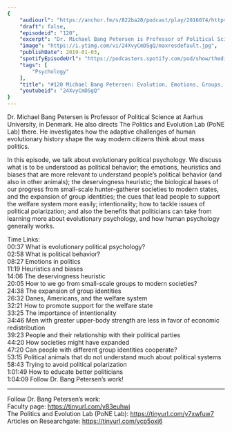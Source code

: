 ```yaml
---
{
	"audiourl": "https://anchor.fm/s/822ba20/podcast/play/2016074/https%3A%2F%2Fd3ctxlq1ktw2nl.cloudfront.net%2Fproduction%2F2019-0-1%2F7774857-44100-2-53227e13f691c.m4a",
	"draft": false,
	"episodeid": "120",
	"excerpt": "Dr. Michael Bang Petersen is Professor of Political Science at Aarhus University, in Denmark. He also directs The Politics and Evolution Lab (PoNE Lab) there. He investigates how the adaptive challenges of human evolutionary history shape the way modern citizens think about mass politics. ",
	"image": "https://i.ytimg.com/vi/24XvyCmDSgQ/maxresdefault.jpg",
	"publishDate": 2019-01-03,
	"spotifyEpisodeUrl": "https://podcasters.spotify.com/pod/show/thedissenter/episodes/120-Michael-Bang-Petersen-Evolution--Emotions--Groups--and-Politics-e2s1ca",
	"tags": [
		"Psychology"
	],
	"title": "#120 Michael Bang Petersen: Evolution, Emotions, Groups, and Politics",
	"youtubeid": "24XvyCmDSgQ"
}
---
```

Dr. Michael Bang Petersen is Professor of Political Science at Aarhus University, in Denmark. He also directs The Politics and Evolution Lab (PoNE Lab) there. He investigates how the adaptive challenges of human evolutionary history shape the way modern citizens think about mass politics. 

In this episode, we talk about evolutionary political psychology. We discuss what is to be understood as political behavior; the emotions, heuristics and biases that are more relevant to understand people’s political behavior (and also in other animals); the deservingness heuristic; the biological bases of our progress from small-scale hunter-gatherer societies to modern states, and the expansion of group identities; the cues that lead people to support the welfare system more easily; intentionality; how to tackle issues of political polarization; and also the benefits that politicians can take from learning more about evolutionary psychology, and how human psychology generally works.

Time Links:  
<time>00:37</time> What is evolutionary political psychology?  
<time>02:58</time> What is political behavior?                      
<time>08:27</time> Emotions in politics                      
<time>11:19</time> Heuristics and biases               
<time>14:06</time> The deservingness heuristic             
<time>20:05</time> How to we go from small-scale groups to modern societies?       
<time>24:38</time> The expansion of group identities  
<time>26:32</time> Danes, Americans, and the welfare system        
<time>32:21</time> How to promote support for the welfare state        
<time>33:25</time> The importance of intentionality   
<time>34:46</time> Men with greater upper-body strength are less in favor of economic redistribution  
<time>39:23</time> People and their relationship with their political parties  
<time>44:20</time> How societies might have expanded   
<time>47:20</time> Can people with different group identities cooperate?  
<time>53:15</time> Political animals that do not understand much about political systems  
<time>58:43</time> Trying to avoid political polarization  
<time>1:01:49</time> How to educate better politicians  
<time>1:04:09</time> Follow Dr. Bang Petersen’s work!    

---

Follow Dr. Bang Petersen’s work:  
Faculty page: https://tinyurl.com/y83euhwj  
The Politics and Evolution Lab (PoNE Lab): https://tinyurl.com/y7xwfuw7  
Articles on Researchgate: https://tinyurl.com/ycp5oxj6
